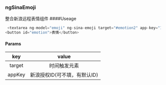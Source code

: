 ### ngSinaEmoji
整合新浪远程表情组件
####Useage
```js
 <textarea ng-model="emoji" ng-sina-emoji target="#emotion2" app-key="1362404091" cols="50" rows="5"></textarea>
<button id="emotion">表情</button>
```
#### Params
| key  |           value           |
| :--: | :--------------------: |
|  target  |          时间触发元素          |
|  appKey  |         新浪授权ID(可不填，有默认ID)          |
